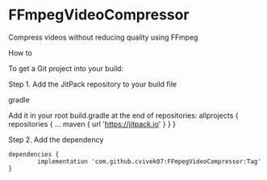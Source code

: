 # FFmpegVideoCompressor
Compress videos without reducing quality using FFmpeg


How to

To get a Git project into your build:

Step 1. Add the JitPack repository to your build file

gradle

Add it in your root build.gradle at the end of repositories:
allprojects {
		repositories {
			...
			maven { url 'https://jitpack.io' }
		}
	}
  
  Step 2. Add the dependency

	dependencies {
	        implementation 'com.github.cvivek07:FFmpegVideoCompressor:Tag'
	}
